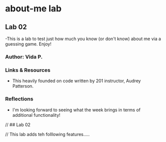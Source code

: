 # about-me lab

## Lab 02

-This is a lab to test just how much you know (or don't know) about me via a guessing game. Enjoy!

### Author: Vida P.

### Links & Resources
- This heavily founded on code written by 201 instructor, Audrey Patterson.

### Reflections
- I'm looking forward to seeing what the week brings in terms of additional functionality!

// ## Lab 02

// This lab adds teh folllowing features.....